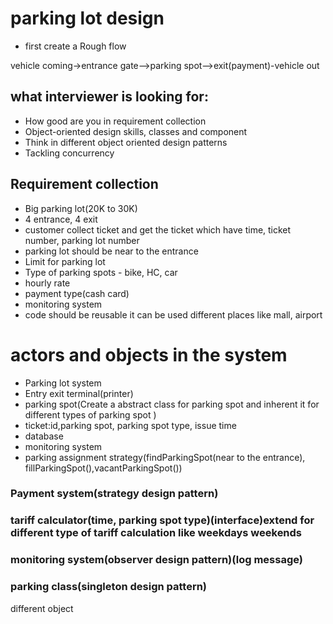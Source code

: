 # parking lot design
* first create a Rough flow

vehicle coming->entrance gate-->parking spot-->exit(payment)-vehicle out

## what interviewer is looking for:
* How good are you in requirement collection
* Object-oriented design skills, classes and component
* Think in different object oriented design patterns
* Tackling concurrency

## Requirement collection
* Big parking lot(20K to 30K) 
* 4 entrance, 4 exit
* customer collect ticket and get the ticket which have time, ticket number, parking lot number
* parking lot should be near to the entrance
* Limit for parking lot
* Type of parking spots - bike, HC, car
* hourly rate
* payment type(cash card)
* monitoring system
* code should be reusable it can be used different places like mall, airport

# actors and objects in the system
* Parking lot system
* Entry exit terminal(printer)
* parking spot(Create a abstract class for parking spot and inherent it for different types of parking spot
  )
* ticket:id,parking spot, parking spot type, issue time
* database
* monitoring system
* parking assignment strategy(findParkingSpot(near to the entrance), fillParkingSpot(),vacantParkingSpot())
### Payment system(strategy design pattern)
### tariff calculator(time, parking spot type)(interface)extend for different type of tariff calculation like weekdays weekends
### monitoring system(observer design pattern)(log message)
### parking  class(singleton design pattern)
different object